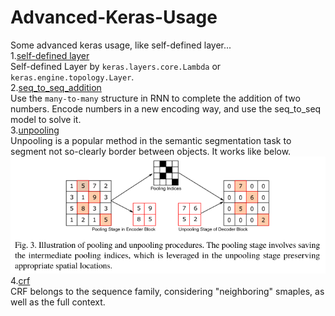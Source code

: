 # Advanced-Keras-Usage
Some advanced keras usage, like self-defined layer...</br>
1.<a href="https://github.com/mjDelta/Advanced-Keras-Usage/blob/master/self_defined_layer.py">self-defined layer</a></br>
Self-defined Layer by `keras.layers.core.Lambda` or `keras.engine.topology.Layer`.</br>
2.<a href="https://github.com/mjDelta/Advanced-Keras-Usage/blob/master/seq_to_seq_addition.py">seq_to_seq_addition</a></br>
Use the `many-to-many` structure in RNN to complete the addition of two numbers. Encode numbers in a new encoding way, and use the seq_to_seq model to solve it.</br>
3.<a href="https://github.com/mjDelta/Advanced-Keras-Usage/blob/master/unpooling.py">unpooling</a></br>
Unpooling is a popular method in the semantic segmentation task to segment not so-clearly border between objects. It works like below.</br>
![Image text](https://github.com/mjDelta/Advanced-Keras-Tensorflow-Usage/blob/master/imgs/unpooling.png)</br>
4.<a href="https://github.com/mjDelta/Advanced-Keras-Tensorflow-Usage/blob/master/crf.py">crf</a></br>
CRF belongs to the sequence family, considering "neighboring" smaples, as well as the full context.</br>


